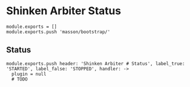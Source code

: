 
# Shinken Arbiter Status

    module.exports = []
    module.exports.push 'masson/bootstrap/'

## Status

    module.exports.push header: 'Shinken Arbiter # Status', label_true: 'STARTED', label_false: 'STOPPED', handler: ->
      plugin = null
      # TODO
